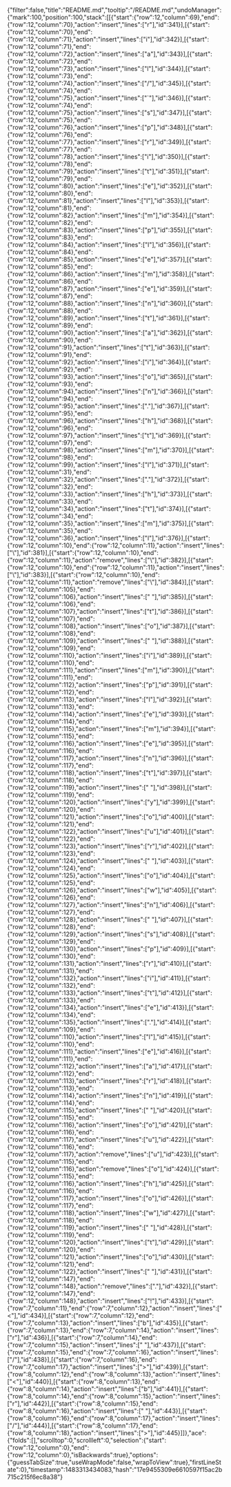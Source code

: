 {"filter":false,"title":"README.md","tooltip":"/README.md","undoManager":{"mark":100,"position":100,"stack":[[{"start":{"row":12,"column":69},"end":{"row":12,"column":70},"action":"insert","lines":["r"],"id":341}],[{"start":{"row":12,"column":70},"end":{"row":12,"column":71},"action":"insert","lines":["i"],"id":342}],[{"start":{"row":12,"column":71},"end":{"row":12,"column":72},"action":"insert","lines":["a"],"id":343}],[{"start":{"row":12,"column":72},"end":{"row":12,"column":73},"action":"insert","lines":["l"],"id":344}],[{"start":{"row":12,"column":73},"end":{"row":12,"column":74},"action":"insert","lines":["/"],"id":345}],[{"start":{"row":12,"column":74},"end":{"row":12,"column":75},"action":"insert","lines":["`"],"id":346}],[{"start":{"row":12,"column":74},"end":{"row":12,"column":75},"action":"insert","lines":["s"],"id":347}],[{"start":{"row":12,"column":75},"end":{"row":12,"column":76},"action":"insert","lines":["p"],"id":348}],[{"start":{"row":12,"column":76},"end":{"row":12,"column":77},"action":"insert","lines":["r"],"id":349}],[{"start":{"row":12,"column":77},"end":{"row":12,"column":78},"action":"insert","lines":["i"],"id":350}],[{"start":{"row":12,"column":78},"end":{"row":12,"column":79},"action":"insert","lines":["t"],"id":351}],[{"start":{"row":12,"column":79},"end":{"row":12,"column":80},"action":"insert","lines":["e"],"id":352}],[{"start":{"row":12,"column":80},"end":{"row":12,"column":81},"action":"insert","lines":["I"],"id":353}],[{"start":{"row":12,"column":81},"end":{"row":12,"column":82},"action":"insert","lines":["m"],"id":354}],[{"start":{"row":12,"column":82},"end":{"row":12,"column":83},"action":"insert","lines":["p"],"id":355}],[{"start":{"row":12,"column":83},"end":{"row":12,"column":84},"action":"insert","lines":["l"],"id":356}],[{"start":{"row":12,"column":84},"end":{"row":12,"column":85},"action":"insert","lines":["e"],"id":357}],[{"start":{"row":12,"column":85},"end":{"row":12,"column":86},"action":"insert","lines":["m"],"id":358}],[{"start":{"row":12,"column":86},"end":{"row":12,"column":87},"action":"insert","lines":["e"],"id":359}],[{"start":{"row":12,"column":87},"end":{"row":12,"column":88},"action":"insert","lines":["n"],"id":360}],[{"start":{"row":12,"column":88},"end":{"row":12,"column":89},"action":"insert","lines":["t"],"id":361}],[{"start":{"row":12,"column":89},"end":{"row":12,"column":90},"action":"insert","lines":["a"],"id":362}],[{"start":{"row":12,"column":90},"end":{"row":12,"column":91},"action":"insert","lines":["t"],"id":363}],[{"start":{"row":12,"column":91},"end":{"row":12,"column":92},"action":"insert","lines":["i"],"id":364}],[{"start":{"row":12,"column":92},"end":{"row":12,"column":93},"action":"insert","lines":["o"],"id":365}],[{"start":{"row":12,"column":93},"end":{"row":12,"column":94},"action":"insert","lines":["n"],"id":366}],[{"start":{"row":12,"column":94},"end":{"row":12,"column":95},"action":"insert","lines":["."],"id":367}],[{"start":{"row":12,"column":95},"end":{"row":12,"column":96},"action":"insert","lines":["h"],"id":368}],[{"start":{"row":12,"column":96},"end":{"row":12,"column":97},"action":"insert","lines":["t"],"id":369}],[{"start":{"row":12,"column":97},"end":{"row":12,"column":98},"action":"insert","lines":["m"],"id":370}],[{"start":{"row":12,"column":98},"end":{"row":12,"column":99},"action":"insert","lines":["l"],"id":371}],[{"start":{"row":12,"column":31},"end":{"row":12,"column":32},"action":"insert","lines":["."],"id":372}],[{"start":{"row":12,"column":32},"end":{"row":12,"column":33},"action":"insert","lines":["h"],"id":373}],[{"start":{"row":12,"column":33},"end":{"row":12,"column":34},"action":"insert","lines":["t"],"id":374}],[{"start":{"row":12,"column":34},"end":{"row":12,"column":35},"action":"insert","lines":["m"],"id":375}],[{"start":{"row":12,"column":35},"end":{"row":12,"column":36},"action":"insert","lines":["l"],"id":376}],[{"start":{"row":12,"column":10},"end":{"row":12,"column":11},"action":"insert","lines":["\\"],"id":381}],[{"start":{"row":12,"column":10},"end":{"row":12,"column":11},"action":"remove","lines":["\\"],"id":382}],[{"start":{"row":12,"column":10},"end":{"row":12,"column":11},"action":"insert","lines":["\\"],"id":383}],[{"start":{"row":12,"column":10},"end":{"row":12,"column":11},"action":"remove","lines":["\\"],"id":384}],[{"start":{"row":12,"column":105},"end":{"row":12,"column":106},"action":"insert","lines":[" "],"id":385}],[{"start":{"row":12,"column":106},"end":{"row":12,"column":107},"action":"insert","lines":["t"],"id":386}],[{"start":{"row":12,"column":107},"end":{"row":12,"column":108},"action":"insert","lines":["o"],"id":387}],[{"start":{"row":12,"column":108},"end":{"row":12,"column":109},"action":"insert","lines":[" "],"id":388}],[{"start":{"row":12,"column":109},"end":{"row":12,"column":110},"action":"insert","lines":["i"],"id":389}],[{"start":{"row":12,"column":110},"end":{"row":12,"column":111},"action":"insert","lines":["m"],"id":390}],[{"start":{"row":12,"column":111},"end":{"row":12,"column":112},"action":"insert","lines":["p"],"id":391}],[{"start":{"row":12,"column":112},"end":{"row":12,"column":113},"action":"insert","lines":["l"],"id":392}],[{"start":{"row":12,"column":113},"end":{"row":12,"column":114},"action":"insert","lines":["e"],"id":393}],[{"start":{"row":12,"column":114},"end":{"row":12,"column":115},"action":"insert","lines":["m"],"id":394}],[{"start":{"row":12,"column":115},"end":{"row":12,"column":116},"action":"insert","lines":["e"],"id":395}],[{"start":{"row":12,"column":116},"end":{"row":12,"column":117},"action":"insert","lines":["n"],"id":396}],[{"start":{"row":12,"column":117},"end":{"row":12,"column":118},"action":"insert","lines":["t"],"id":397}],[{"start":{"row":12,"column":118},"end":{"row":12,"column":119},"action":"insert","lines":[" "],"id":398}],[{"start":{"row":12,"column":119},"end":{"row":12,"column":120},"action":"insert","lines":["y"],"id":399}],[{"start":{"row":12,"column":120},"end":{"row":12,"column":121},"action":"insert","lines":["o"],"id":400}],[{"start":{"row":12,"column":121},"end":{"row":12,"column":122},"action":"insert","lines":["u"],"id":401}],[{"start":{"row":12,"column":122},"end":{"row":12,"column":123},"action":"insert","lines":["r"],"id":402}],[{"start":{"row":12,"column":123},"end":{"row":12,"column":124},"action":"insert","lines":[" "],"id":403}],[{"start":{"row":12,"column":124},"end":{"row":12,"column":125},"action":"insert","lines":["o"],"id":404}],[{"start":{"row":12,"column":125},"end":{"row":12,"column":126},"action":"insert","lines":["w"],"id":405}],[{"start":{"row":12,"column":126},"end":{"row":12,"column":127},"action":"insert","lines":["n"],"id":406}],[{"start":{"row":12,"column":127},"end":{"row":12,"column":128},"action":"insert","lines":[" "],"id":407}],[{"start":{"row":12,"column":128},"end":{"row":12,"column":129},"action":"insert","lines":["s"],"id":408}],[{"start":{"row":12,"column":129},"end":{"row":12,"column":130},"action":"insert","lines":["p"],"id":409}],[{"start":{"row":12,"column":130},"end":{"row":12,"column":131},"action":"insert","lines":["r"],"id":410}],[{"start":{"row":12,"column":131},"end":{"row":12,"column":132},"action":"insert","lines":["i"],"id":411}],[{"start":{"row":12,"column":132},"end":{"row":12,"column":133},"action":"insert","lines":["t"],"id":412}],[{"start":{"row":12,"column":133},"end":{"row":12,"column":134},"action":"insert","lines":["e"],"id":413}],[{"start":{"row":12,"column":134},"end":{"row":12,"column":135},"action":"insert","lines":["."],"id":414}],[{"start":{"row":12,"column":109},"end":{"row":12,"column":110},"action":"insert","lines":["l"],"id":415}],[{"start":{"row":12,"column":110},"end":{"row":12,"column":111},"action":"insert","lines":["e"],"id":416}],[{"start":{"row":12,"column":111},"end":{"row":12,"column":112},"action":"insert","lines":["a"],"id":417}],[{"start":{"row":12,"column":112},"end":{"row":12,"column":113},"action":"insert","lines":["r"],"id":418}],[{"start":{"row":12,"column":113},"end":{"row":12,"column":114},"action":"insert","lines":["n"],"id":419}],[{"start":{"row":12,"column":114},"end":{"row":12,"column":115},"action":"insert","lines":[" "],"id":420}],[{"start":{"row":12,"column":115},"end":{"row":12,"column":116},"action":"insert","lines":["o"],"id":421}],[{"start":{"row":12,"column":116},"end":{"row":12,"column":117},"action":"insert","lines":["u"],"id":422}],[{"start":{"row":12,"column":116},"end":{"row":12,"column":117},"action":"remove","lines":["u"],"id":423}],[{"start":{"row":12,"column":115},"end":{"row":12,"column":116},"action":"remove","lines":["o"],"id":424}],[{"start":{"row":12,"column":115},"end":{"row":12,"column":116},"action":"insert","lines":["h"],"id":425}],[{"start":{"row":12,"column":116},"end":{"row":12,"column":117},"action":"insert","lines":["o"],"id":426}],[{"start":{"row":12,"column":117},"end":{"row":12,"column":118},"action":"insert","lines":["w"],"id":427}],[{"start":{"row":12,"column":118},"end":{"row":12,"column":119},"action":"insert","lines":[" "],"id":428}],[{"start":{"row":12,"column":119},"end":{"row":12,"column":120},"action":"insert","lines":["t"],"id":429}],[{"start":{"row":12,"column":120},"end":{"row":12,"column":121},"action":"insert","lines":["o"],"id":430}],[{"start":{"row":12,"column":121},"end":{"row":12,"column":122},"action":"insert","lines":[" "],"id":431}],[{"start":{"row":12,"column":147},"end":{"row":12,"column":148},"action":"remove","lines":["."],"id":432}],[{"start":{"row":12,"column":147},"end":{"row":12,"column":148},"action":"insert","lines":["!"],"id":433}],[{"start":{"row":7,"column":11},"end":{"row":7,"column":12},"action":"insert","lines":["<"],"id":434}],[{"start":{"row":7,"column":12},"end":{"row":7,"column":13},"action":"insert","lines":["b"],"id":435}],[{"start":{"row":7,"column":13},"end":{"row":7,"column":14},"action":"insert","lines":["r"],"id":436}],[{"start":{"row":7,"column":14},"end":{"row":7,"column":15},"action":"insert","lines":[" "],"id":437}],[{"start":{"row":7,"column":15},"end":{"row":7,"column":16},"action":"insert","lines":["/"],"id":438}],[{"start":{"row":7,"column":16},"end":{"row":7,"column":17},"action":"insert","lines":[">"],"id":439}],[{"start":{"row":8,"column":12},"end":{"row":8,"column":13},"action":"insert","lines":["<"],"id":440}],[{"start":{"row":8,"column":13},"end":{"row":8,"column":14},"action":"insert","lines":["b"],"id":441}],[{"start":{"row":8,"column":14},"end":{"row":8,"column":15},"action":"insert","lines":["r"],"id":442}],[{"start":{"row":8,"column":15},"end":{"row":8,"column":16},"action":"insert","lines":[" "],"id":443}],[{"start":{"row":8,"column":16},"end":{"row":8,"column":17},"action":"insert","lines":["/"],"id":444}],[{"start":{"row":8,"column":17},"end":{"row":8,"column":18},"action":"insert","lines":[">"],"id":445}]]},"ace":{"folds":[],"scrolltop":0,"scrollleft":0,"selection":{"start":{"row":12,"column":0},"end":{"row":12,"column":0},"isBackwards":true},"options":{"guessTabSize":true,"useWrapMode":false,"wrapToView":true},"firstLineState":0},"timestamp":1483313434083,"hash":"17e9455309e6610597f15ac2b715c215f6ec8a38"}